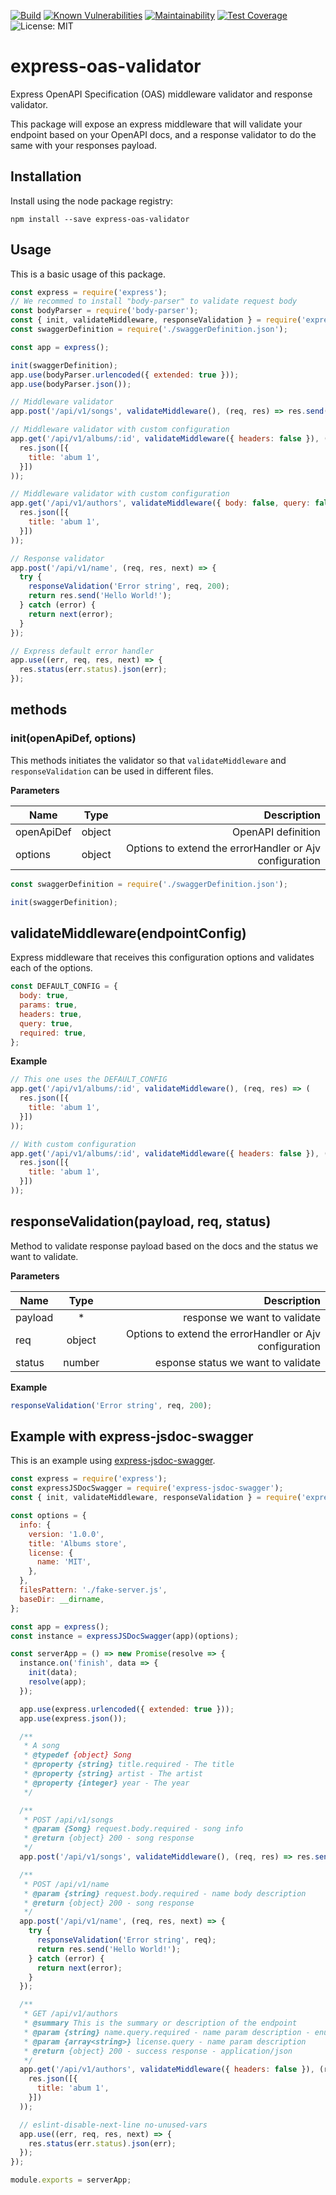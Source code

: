 [![Build](https://github.com/BRIKEV/express-oas-validator/actions/workflows/runTests.yml/badge.svg)](https://github.com/BRIKEV/express-oas-validator/actions/workflows/runTests.yml)
[![Known Vulnerabilities](https://snyk.io/test/github/BRIKEV/express-oas-validator/badge.svg)](https://snyk.io/test/github/BRIKEV/express-oas-validator)
[![Maintainability](https://api.codeclimate.com/v1/badges/13aa6d75c21855b8857c/maintainability)](https://codeclimate.com/github/BRIKEV/express-oas-validator/maintainability)
[![Test Coverage](https://api.codeclimate.com/v1/badges/13aa6d75c21855b8857c/test_coverage)](https://codeclimate.com/github/BRIKEV/express-oas-validator/test_coverage)
![License: MIT](https://img.shields.io/badge/License-MIT-green.svg)

# express-oas-validator

Express OpenAPI Specification (OAS) middleware validator and response validator.

This package will expose an express middleware that will validate your endpoint based on your OpenAPI docs, and a response validator to do the same with your responses payload.

## Installation
Install using the node package registry:

```
npm install --save express-oas-validator
```

## Usage

This is a basic usage of this package.

```js
const express = require('express');
// We recommed to install "body-parser" to validate request body
const bodyParser = require('body-parser');
const { init, validateMiddleware, responseValidation } = require('express-oas-validator');
const swaggerDefinition = require('./swaggerDefinition.json');

const app = express();

init(swaggerDefinition);
app.use(bodyParser.urlencoded({ extended: true }));
app.use(bodyParser.json());

// Middleware validator
app.post('/api/v1/songs', validateMiddleware(), (req, res) => res.send('You save a song!'));

// Middleware validator with custom configuration
app.get('/api/v1/albums/:id', validateMiddleware({ headers: false }), (req, res) => (
  res.json([{
    title: 'abum 1',
  }])
));

// Middleware validator with custom configuration
app.get('/api/v1/authors', validateMiddleware({ body: false, query: false }), (req, res) => (
  res.json([{
    title: 'abum 1',
  }])
));

// Response validator
app.post('/api/v1/name', (req, res, next) => {
  try {
    responseValidation('Error string', req, 200);
    return res.send('Hello World!');
  } catch (error) {
    return next(error);
  }
});

// Express default error handler
app.use((err, req, res, next) => {
  res.status(err.status).json(err);
});
```

## methods

### init(openApiDef, options)

This methods initiates the validator so that `validateMiddleware` and `responseValidation` can be used in different files.

**Parameters**

| Name        | Type   | Description        |
| ------------|:------:| ------------------:|
| openApiDef  | object | OpenAPI definition |
| options     | object | Options to extend the errorHandler or Ajv configuration |

```js
const swaggerDefinition = require('./swaggerDefinition.json');

init(swaggerDefinition);
```


## validateMiddleware(endpointConfig)


Express middleware that receives this configuration options and validates each of the options.

```js
const DEFAULT_CONFIG = {
  body: true,
  params: true,
  headers: true,
  query: true,
  required: true,
};
```

**Example**

```js
// This one uses the DEFAULT_CONFIG
app.get('/api/v1/albums/:id', validateMiddleware(), (req, res) => (
  res.json([{
    title: 'abum 1',
  }])
));

// With custom configuration
app.get('/api/v1/albums/:id', validateMiddleware({ headers: false }), (req, res) => (
  res.json([{
    title: 'abum 1',
  }])
));
```

## responseValidation(payload, req, status)

Method to validate response payload based on the docs and the status we want to validate.

**Parameters**

| Name        | Type   | Description        |
| ------------|:------:| ------------------:|
| payload     | *      | response we want to validate |
| req         | object | Options to extend the errorHandler or Ajv configuration |
| status      | number | esponse status we want to validate |


**Example**

```js
responseValidation('Error string', req, 200);
```

## Example with express-jsdoc-swagger

This is an example using [express-jsdoc-swagger](https://www.npmjs.com/package/express-jsdoc-swagger).

```js
const express = require('express');
const expressJSDocSwagger = require('express-jsdoc-swagger');
const { init, validateMiddleware, responseValidation } = require('express-oas-validator');

const options = {
  info: {
    version: '1.0.0',
    title: 'Albums store',
    license: {
      name: 'MIT',
    },
  },
  filesPattern: './fake-server.js',
  baseDir: __dirname,
};

const app = express();
const instance = expressJSDocSwagger(app)(options);

const serverApp = () => new Promise(resolve => {
  instance.on('finish', data => {
    init(data);
    resolve(app);
  });

  app.use(express.urlencoded({ extended: true }));
  app.use(express.json());

  /**
   * A song
   * @typedef {object} Song
   * @property {string} title.required - The title
   * @property {string} artist - The artist
   * @property {integer} year - The year
   */

  /**
   * POST /api/v1/songs
   * @param {Song} request.body.required - song info
   * @return {object} 200 - song response
   */
  app.post('/api/v1/songs', validateMiddleware(), (req, res) => res.send('You save a song!'));

  /**
   * POST /api/v1/name
   * @param {string} request.body.required - name body description
   * @return {object} 200 - song response
   */
  app.post('/api/v1/name', (req, res, next) => {
    try {
      responseValidation('Error string', req);
      return res.send('Hello World!');
    } catch (error) {
      return next(error);
    }
  });

  /**
   * GET /api/v1/authors
   * @summary This is the summary or description of the endpoint
   * @param {string} name.query.required - name param description - enum:type1,type2
   * @param {array<string>} license.query - name param description
   * @return {object} 200 - success response - application/json
   */
  app.get('/api/v1/authors', validateMiddleware({ headers: false }), (req, res) => (
    res.json([{
      title: 'abum 1',
    }])
  ));

  // eslint-disable-next-line no-unused-vars
  app.use((err, req, res, next) => {
    res.status(err.status).json(err);
  });
});

module.exports = serverApp;
```